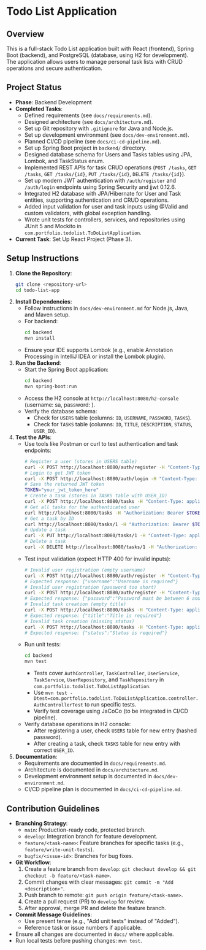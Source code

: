 # Todo List Application

## Overview
This is a full-stack Todo List application built with React (frontend), Spring Boot (backend), and PostgreSQL (database, using H2 for development). The application allows users to manage personal task lists with CRUD operations and secure authentication.

## Project Status
- **Phase**: Backend Development
- **Completed Tasks**:
  - Defined requirements (see `docs/requirements.md`).
  - Designed architecture (see `docs/architecture.md`).
  - Set up Git repository with `.gitignore` for Java and Node.js.
  - Set up development environment (see `docs/dev-environment.md`).
  - Planned CI/CD pipeline (see `docs/ci-cd-pipeline.md`).
  - Set up Spring Boot project in `backend/` directory.
  - Designed database schema for Users and Tasks tables using JPA, Lombok, and TaskStatus enum.
  - Implemented REST APIs for task CRUD operations (`POST /tasks`, `GET /tasks`, `GET /tasks/{id}`, `PUT /tasks/{id}`, `DELETE /tasks/{id}`).
  - Set up modern JWT authentication with `/auth/register` and `/auth/login` endpoints using Spring Security and jjwt 0.12.6.
  - Integrated H2 database with JPA/Hibernate for User and Task entities, supporting authentication and CRUD operations.
  - Added input validation for user and task inputs using @Valid and custom validators, with global exception handling.
  - Wrote unit tests for controllers, services, and repositories using JUnit 5 and Mockito in `com.portfolio.todolist.ToDoListApplication`.
- **Current Task**: Set Up React Project (Phase 3).

## Setup Instructions
1. **Clone the Repository**:
   ```bash
   git clone <repository-url>
   cd todo-list-app
   ```
2. **Install Dependencies**:
   - Follow instructions in `docs/dev-environment.md` for Node.js, Java, and Maven setup.
   - For backend:
     ```bash
     cd backend
     mvn install
     ```
   - Ensure your IDE supports Lombok (e.g., enable Annotation Processing in IntelliJ IDEA or install the Lombok plugin).
3. **Run the Backend**:
   - Start the Spring Boot application:
     ```bash
     cd backend
     mvn spring-boot:run
     ```
   - Access the H2 console at `http://localhost:8080/h2-console` (username: sa, password: <empty>).
   - Verify the database schema:
     - Check for `USERS` table (columns: `ID`, `USERNAME`, `PASSWORD`, `TASKS`).
     - Check for `TASKS` table (columns: `ID`, `TITLE`, `DESCRIPTION`, `STATUS`, `USER_ID`).
4. **Test the APIs**:
   - Use tools like Postman or curl to test authentication and task endpoints:
     ```bash
     # Register a user (stores in USERS table)
     curl -X POST http://localhost:8080/auth/register -H "Content-Type: application/json" -d '{"username":"testuser","password":"testpass"}'
     # Login to get JWT token
     curl -X POST http://localhost:8080/auth/login -H "Content-Type: application/json" -d '{"username":"testuser","password":"testpass"}'
     # Save the returned JWT token
     TOKEN="your_jwt_token_here"
     # Create a task (stores in TASKS table with USER_ID)
     curl -X POST http://localhost:8080/tasks -H "Content-Type: application/json" -H "Authorization: Bearer $TOKEN" -d '{"title":"Test Task","description":"Test Description","status":"PENDING"}'
     # Get all tasks for the authenticated user
     curl http://localhost:8080/tasks -H "Authorization: Bearer $TOKEN"
     # Get a task by ID
     curl http://localhost:8080/tasks/1 -H "Authorization: Bearer $TOKEN"
     # Update a task
     curl -X PUT http://localhost:8080/tasks/1 -H "Content-Type: application/json" -H "Authorization: Bearer $TOKEN" -d '{"title":"Updated Task","description":"Updated Description","status":"COMPLETED"}'
     # Delete a task
     curl -X DELETE http://localhost:8080/tasks/1 -H "Authorization: Bearer $TOKEN"
     ```
   - Test input validation (expect HTTP 400 for invalid inputs):
     ```bash
     # Invalid user registration (empty username)
     curl -X POST http://localhost:8080/auth/register -H "Content-Type: application/json" -d '{"username":"","password":"testpass"}'
     # Expected response: {"username":"Username is required"}
     # Invalid user registration (password too short)
     curl -X POST http://localhost:8080/auth/register -H "Content-Type: application/json" -d '{"username":"testuser","password":"short"}'
     # Expected response: {"password":"Password must be between 6 and 100 characters"}
     # Invalid task creation (empty title)
     curl -X POST http://localhost:8080/tasks -H "Content-Type: application/json" -H "Authorization: Bearer $TOKEN" -d '{"title":"","description":"Test Description","status":"PENDING"}'
     # Expected response: {"title":"Title is required"}
     # Invalid task creation (missing status)
     curl -X POST http://localhost:8080/tasks -H "Content-Type: application/json" -H "Authorization: Bearer $TOKEN" -d '{"title":"Test Task","description":"Test Description"}'
     # Expected response: {"status":"Status is required"}
     ```
   - Run unit tests:
     ```bash
     cd backend
     mvn test
     ```
     - Tests cover `AuthController`, `TaskController`, `UserService`, `TaskService`, `UserRepository`, and `TaskRepository` in `com.portfolio.todolist.ToDoListApplication`.
     - Use `mvn test -Dtest=com.portfolio.todolist.ToDoListApplication.controller.AuthControllerTest` to run specific tests.
     - Verify test coverage using JaCoCo (to be integrated in CI/CD pipeline).
   - Verify database operations in H2 console:
     - After registering a user, check `USERS` table for new entry (hashed password).
     - After creating a task, check `TASKS` table for new entry with correct `USER_ID`.
5. **Documentation**:
   - Requirements are documented in `docs/requirements.md`.
   - Architecture is documented in `docs/architecture.md`.
   - Development environment setup is documented in `docs/dev-environment.md`.
   - CI/CD pipeline plan is documented in `docs/ci-cd-pipeline.md`.

## Contribution Guidelines
- **Branching Strategy**:
  - `main`: Production-ready code, protected branch.
  - `develop`: Integration branch for feature development.
  - `feature/<task-name>`: Feature branches for specific tasks (e.g., `feature/write-unit-tests`).
  - `bugfix/<issue-id>`: Branches for bug fixes.
- **Git Workflow**:
  1. Create a feature branch from `develop`: `git checkout develop && git checkout -b feature/<task-name>`.
  2. Commit changes with clear messages: `git commit -m "Add <description>"`.
  3. Push branch to remote: `git push origin feature/<task-name>`.
  4. Create a pull request (PR) to `develop` for review.
  5. After approval, merge PR and delete the feature branch.
- **Commit Message Guidelines**:
  - Use present tense (e.g., "Add unit tests" instead of "Added").
  - Reference task or issue numbers if applicable.
- Ensure all changes are documented in `docs/` where applicable.
- Run local tests before pushing changes: `mvn test`.